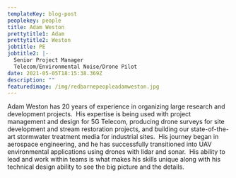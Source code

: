 ```yaml
---
templateKey: blog-post
peoplekey: people
title: Adam Weston
prettytitle1: Adam
prettytitle2: Weston
jobtitle: PE
jobtitle2: |-
  Senior Project Manager
  Telecom/Environmental Noise/Drone Pilot
date: 2021-05-05T18:15:38.369Z
description: ""
featuredimage: /img/redbarnepeopleadamweston.jpg
---
```

<!--StartFragment-->

Adam Weston has 20 years of experience in organizing large research and development projects.  His expertise is being used with project management and design for 5G Telecom, producing drone surveys for site development and stream restoration projects, and building our state-of-the-art stormwater treatment media for industrial sites.  His journey began in aerospace engineering, and he has successfully transitioned into UAV environmental applications using drones with lidar and sonar.  His ability to lead and work within teams is what makes his skills unique along with his technical design ability to see the big picture and the details. 

<!--EndFragment-->